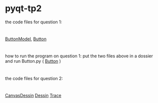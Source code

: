 # pyqt-tp2
the code files for question 1: 
#
[ButtonModel](/ButtonModel.py), [Button](/Button.py) 
#
how to run the program on question 1: put the two files above in a dossier and run Button.py ( [Button](/Button.py) ) 
#
the code files for question 2:
#
[CanvasDessin](CanvasDessin.py)
[Dessin](Dessin.py)
[Trace](Trace.py)


